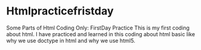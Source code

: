 # Htmlpracticefristday

Some Parts of Html Coding Only: FirstDay Practice  This is my first coding about html. 
I have practiced and learned in this coding about html basic like why we use doctype in html and why we use html5.
